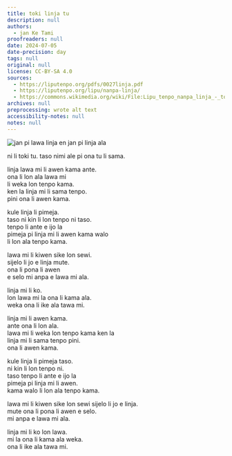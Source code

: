 ```yaml
---
title: toki linja tu
description: null
authors:
  - jan Ke Tami
proofreaders: null
date: 2024-07-05
date-precision: day
tags: null
original: null
license: CC-BY-SA 4.0
sources:
  - https://liputenpo.org/pdfs/0027linja.pdf
  - https://liputenpo.org/lipu/nanpa-linja/
  - https://commons.wikimedia.org/wiki/File:Lipu_tenpo_nanpa_linja_-_toki_linja_tu.png
archives: null
preprocessing: wrote alt text
accessibility-notes: null
notes: null
---
```


![jan pi lawa linja en jan pi linja ala](https://upload.wikimedia.org/wikipedia/commons/0/00/Lipu_tenpo_nanpa_linja_-_toki_linja_tu.png)

ni li toki tu. taso nimi ale pi ona tu li sama.



linja lawa mi li awen kama ante.  
ona li lon ala lawa mi  
li weka lon tenpo kama.  
ken la linja mi li sama tenpo.  
pini ona li awen kama.

kule linja li pimeja.  
taso ni kin li lon tenpo ni taso.  
tenpo li ante e ijo la  
pimeja pi linja mi li awen kama walo  
li lon ala tenpo kama.

lawa mi li kiwen sike lon sewi.  
sijelo li jo e linja mute.  
ona li pona li awen  
e selo mi anpa e lawa mi ala.

linja mi li ko.  
lon lawa mi la ona li kama ala.  
weka ona li ike ala tawa mi.



linja mi li awen kama.  
ante ona li lon ala.  
lawa mi li weka lon tenpo kama ken la  
linja mi li sama tenpo pini.  
ona li awen kama.

kule linja li pimeja taso.  
ni kin li lon tenpo ni.  
taso tenpo li ante e ijo la  
pimeja pi linja mi li awen.  
kama walo li lon ala tenpo kama.

lawa mi li kiwen sike lon sewi sijelo li jo e linja.  
mute ona li pona li awen e selo.  
mi anpa e lawa mi ala.

linja mi li ko lon lawa.  
mi la ona li kama ala weka.  
ona li ike ala tawa mi.